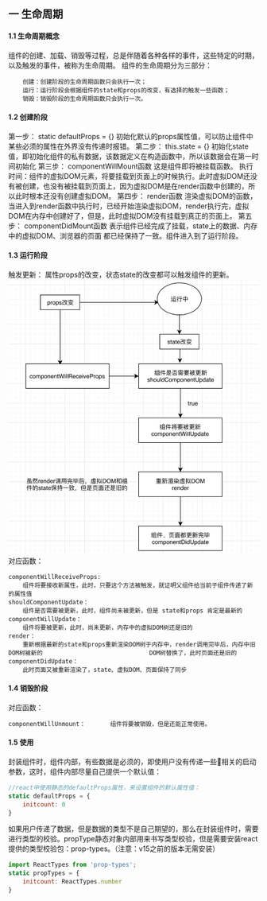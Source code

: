 ## 一 生命周期
#### 1.1 生命周期概念
组件的创建、加载、销毁等过程，总是伴随着各种各样的事件，这些特定的时期，以及触发的事件，被称为生命周期。
组件的生命周期分为三部分：
```
	创建：创建阶段的生命周期函数只会执行一次；
	运行：运行阶段会根据组件的state和props的改变，有选择的触发一些函数；
	销毁：销毁阶段的生命周期函数只会执行一次。
```
#### 1.2 创建阶段
第一步： static defaultProps = {}
初始化默认的props属性值，可以防止组件中某些必须的属性在外界没有传递时报错。
第二步： this.state = {}
初始化state值，即初始化组件的私有数据，该数据定义在构造函数中，所以该数据会在第一时间初始化
第三步： componentWillMount函数
这是组件即将被挂载函数。
执行时间：组件的虚拟DOM元素，将要挂载到页面上的时候执行。此时虚拟DOM还没有被创建，也没有被挂载到页面上，因为虚拟DOM是在render函数中创建的，所以此时根本还没有创建虚拟DOM。
第四步： render函数
渲染虚拟DOM的函数，当进入到render函数中执行时，已经开始渲染虚拟DOM，render执行完，虚拟DOM在内存中创建好了，但是，此时虚拟DOM没有挂载到真正的页面上。
第五步： componentDidMount函数
表示组件已经完成了挂载，state上的数据、内存中的虚拟DOM、浏览器的页面 都已经保持了一致。组件进入到了运行阶段。
#### 1.3 运行阶段
触发更新：
属性props的改变，状态state的改变都可以触发组件的更新。
![](/images/JavaScript/07-03-01.png)
对应函数：
```
componentWillReceiveProps:	
    组件将要接收新属性，此时，只要这个方法被触发，就证明父组件给当前子组件传递了新的属性值
shouldComponentUpdate：	
    组件是否需要被更新，此时，组件尚未被更新，但是 state和props 肯定是最新的
componentWillUpdate：		
    组件将要被更新，此时，尚未更新，内存中的虚拟DOM树还是旧的
render：						
    重新根据最新的state和props重新渲染DOM树于内存中，render调用完毕后，内存中旧DOM树被新的								DOM树替换了，此时页面还是旧的
componentDidUpdate：		
    此时页面又被重新渲染了，state、虚拟DOM、页面保持了同步

```
#### 1.4 销毁阶段
对应函数：
```
componentWillUnmount：		组件将要被销毁，但是还能正常使用。

```
#### 1.5 使用
封装组件时，组件内部，有些数据是必须的，即使用户没有传递一些相关的启动参数，这时，组件内部尽量自己提供一个默认值：
```JavaScript
//react中使用静态的defaultProps属性，来设置组件的默认属性值：
static defaultProps = {
    initcount: 0
}
```
如果用户传递了数据，但是数据的类型不是自己期望的，那么在封装组件时，需要进行类型的校验。propType静态对象内部用来书写类型校验，但是需要安装react提供的类型校验包：prop-types。（注意：v15之前的版本无需安装）
```JavaScript
import ReactTypes from 'prop-types';
static propTypes = {
    initcount: ReactTypes.number
}
```
